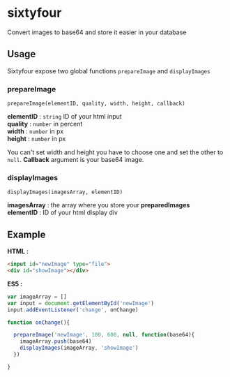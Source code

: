 # sixtyfour
Convert images to base64 and store it easier in your database

## Usage

Sixtyfour expose two global functions `prepareImage` and `displayImages`

### prepareImage
```
prepareImage(elementID, quality, width, height, callback)
```
**elementID** : `string` ID of your html input  
**quality** : `number` in percent  
**width** : `number` in px  
**height** : `number` in px   

You can't set width and height you have to choose one and set the other to `null`.
**Callback** argument is your base64 image.

### displayImages
```
displayImages(imagesArray, elementID)
```
**imagesArray** : the array where you store your **preparedImages**  
**elementID** : ID of your html display div  

## Example

**HTML :**
```html
<input id="newImage" type="file">
<div id="showImage"></div>
```

**ES5 :**
```javascript
var imageArray = []
var input = document.getElementById('newImage')
input.addEventListener('change', onChange)

function onChange(){

  prepareImage('newImage', 100, 600, null, function(base64){
    imageArray.push(base64)
    displayImages(imageArray, 'showImage')
  })

}
```
